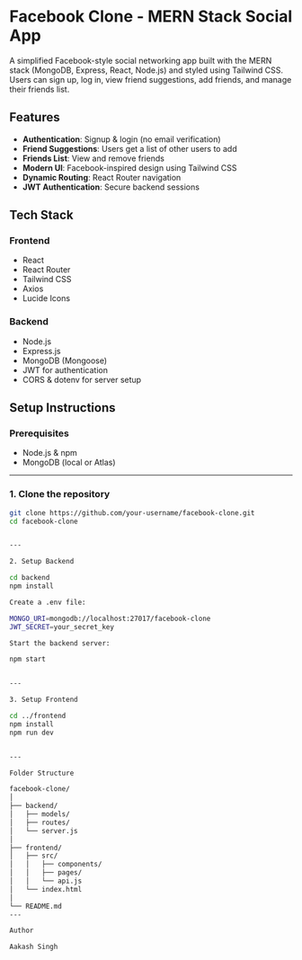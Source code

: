 # Facebook Clone - MERN Stack Social App

A simplified Facebook-style social networking app built with the MERN stack (MongoDB, Express, React, Node.js) and styled using Tailwind CSS. Users can sign up, log in, view friend suggestions, add friends, and manage their friends list.

## Features

- **Authentication**: Signup & login (no email verification)
- **Friend Suggestions**: Users get a list of other users to add
- **Friends List**: View and remove friends
- **Modern UI**: Facebook-inspired design using Tailwind CSS
- **Dynamic Routing**: React Router navigation
- **JWT Authentication**: Secure backend sessions

## Tech Stack

### Frontend
- React
- React Router
- Tailwind CSS
- Axios
- Lucide Icons

### Backend
- Node.js
- Express.js
- MongoDB (Mongoose)
- JWT for authentication
- CORS & dotenv for server setup

## Setup Instructions

### Prerequisites
- Node.js & npm
- MongoDB (local or Atlas)

---

### 1. Clone the repository

```bash
git clone https://github.com/your-username/facebook-clone.git
cd facebook-clone


---

2. Setup Backend

cd backend
npm install

Create a .env file:

MONGO_URI=mongodb://localhost:27017/facebook-clone
JWT_SECRET=your_secret_key

Start the backend server:

npm start


---

3. Setup Frontend

cd ../frontend
npm install
npm run dev


---

Folder Structure

facebook-clone/
│
├── backend/
│   ├── models/
│   ├── routes/
│   └── server.js
│
├── frontend/
│   ├── src/
│   │   ├── components/
│   │   ├── pages/
│   │   └── api.js
│   └── index.html
│
└── README.md
---

Author

Aakash Singh
